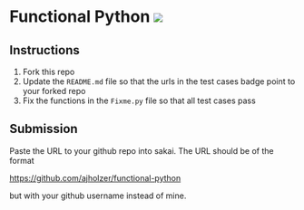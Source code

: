 # Functional Python [![](https://github.com/ajholzer/functional-python/workflows/tests/badge.svg)](https://github.com/ajholzer/functional-python/actions?query=workflow%3Atests)

## Instructions

1. Fork this repo
1. Update the `README.md` file so that the urls in the test cases badge point to your forked repo
1. Fix the functions in the `Fixme.py` file so that all test cases pass

## Submission

Paste the URL to your github repo into sakai. The URL should be of the format

https://github.com/ajholzer/functional-python

but with your github username instead of mine.
